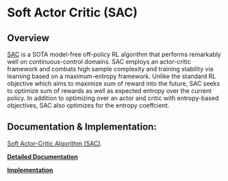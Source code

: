 # Soft Actor Critic (SAC)

## Overview

[SAC](https://arxiv.org/abs/1801.01290) is a SOTA model-free off-policy RL algorithm that performs remarkably well on continuous-control domains.
SAC employs an actor-critic framework and combats high sample complexity and training stability
via learning based on a maximum-entropy framework. Unlike the standard RL objective which
aims to maximize sum of reward into the future, SAC seeks to optimize sum of rewards as
well as expected entropy over the current policy. In addition to optimizing over an
actor and critic with entropy-based objectives, SAC also optimizes for the entropy
coeffcient.

## Documentation & Implementation:

[Soft Actor-Critic Algorithm (SAC)](https://arxiv.org/abs/1801.01290).

**[Detailed Documentation](https://docs.ray.io/en/master/rllib-algorithms.html#sac)**

**[Implementation](https://github.com/ray-project/ray/blob/master/rllib/algorithms/sac/sac.py)**
